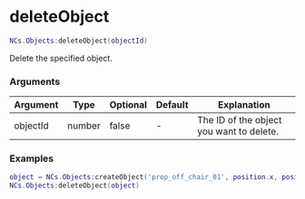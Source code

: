 # deleteObject

```lua
NCs.Objects:deleteObject(objectId)
```
Delete the specified object.

### Arguments
| Argument | Type    | Optional | Default | Explanation                              |
|----------|---------|----------|---------|------------------------------------------|
| objectId | number  | false    | -       | The ID of the object you want to delete. |

### Examples
```lua
object = NCs.Objects:createObject('prop_off_chair_01', position.x, position.y, position.z, heading, true)
NCs.Objects:deleteObject(object)
```
